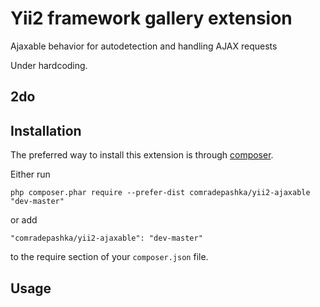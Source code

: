 Yii2 framework gallery extension
=================
Ajaxable behavior for autodetection and handling AJAX requests

Under hardcoding.

2do
 -

Installation
------------

The preferred way to install this extension is through [composer](http://getcomposer.org/download/).

Either run

```
php composer.phar require --prefer-dist comradepashka/yii2-ajaxable "dev-master"
```

or add

```
"comradepashka/yii2-ajaxable": "dev-master"
```

to the require section of your `composer.json` file.


Usage
-----
